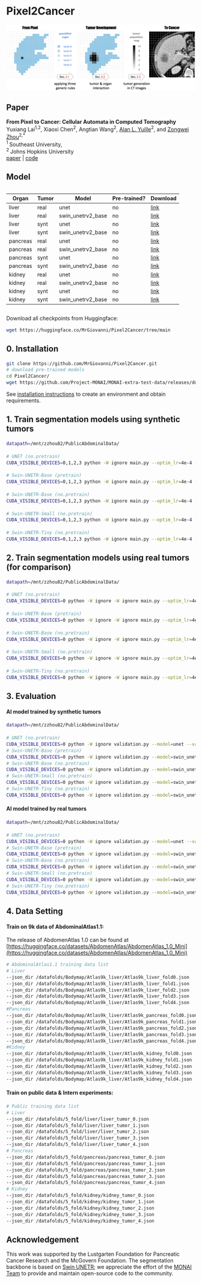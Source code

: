 # Pixel2Cancer
![Simulation of Tumor Growth](Figure/fig_pixel2cancer.png)
## Paper

<b>From Pixel to Cancer: Cellular Automata in Computed Tomography</b> <br/>
Yuxiang Lai<sup>1,2</sup>, Xiaoxi Chen<sup>2</sup>, Angtian Wang<sup>2</sup>, [Alan L. Yuille](https://www.cs.jhu.edu/~ayuille/)<sup>2</sup>, and [Zongwei Zhou](https://www.zongweiz.com/)<sup>2,*</sup> <br/>
<sup>1 </sup>Southeast University,  <br/>
<sup>2 </sup>Johns Hopkins University  <br/>
[paper](https://arxiv.org/abs/2403.06459) | [code](https://github.com/MrGiovanni/Pixel2Cancer/tree/main)

## Model
<div style="display:flex; justify-content:space-between;">

| Organ | Tumor | Model               | Pre-trained? | Download |          
|-------     |-------|---------------------|--------------|----------|
| liver | real  | unet                | no           | [link](https://huggingface.co/MrGiovanni/Pixel2Cancer/tree/main/liver/real/real.liver.no_pretrain.unet) |
| liver | real  | swin_unetrv2_base  | no           | [link](https://huggingface.co/MrGiovanni/Pixel2Cancer/tree/main/liver/real/real.liver.no_pretrain.swin_unetrv2_base) |
| liver | synt  | unet                | no           | [link](https://huggingface.co/MrGiovanni/Pixel2Cancer/tree/main/liver/synt/synt.liver.no_pretrain.unet) |
| liver | synt  | swin_unetrv2_base  | no           | [link](https://huggingface.co/MrGiovanni/Pixel2Cancer/tree/main/liver/synt/synt.liver.no_pretrain.swin_unetrv2_base) |
| pancreas | real  | unet                | no           | [link](https://huggingface.co/MrGiovanni/Pixel2Cancer/tree/main/pancreas/real/real.pancreas.no_pretrain.unet) |
| pancreas | real  | swin_unetrv2_base  | no           | [link](https://huggingface.co/MrGiovanni/Pixel2Cancer/tree/main/pancreas/real/real.pancreas.no_pretrain.swin_unetrv2_base) |
| pancreas | synt  | unet                | no           | [link](https://huggingface.co/MrGiovanni/Pixel2Cancer/tree/main/pancreas/synt/synt.pancreas.no_pretrain.unet) |
| pancreas | synt  | swin_unetrv2_base  | no           | [link](https://huggingface.co/MrGiovanni/Pixel2Cancer/tree/main/pancreas/synt/synt.pancreas.no_pretrain.swin_unetrv2_base) |
| kidney | real  | unet                | no           | [link](https://huggingface.co/MrGiovanni/Pixel2Cancer/tree/main/kidney/real/real.kidney.no_pretrain.unet) |
| kidney | real  | swin_unetrv2_base  | no           | [link](https://huggingface.co/MrGiovanni/Pixel2Cancer/tree/main/kidney/real/real.kidney.no_pretrain.swin_unetrv2_base) |
| kidney | synt  | unet                | no           | [link](https://huggingface.co/MrGiovanni/Pixel2Cancer/tree/main/kidney/synt/synt.kidney.no_pretrain.unet) |
| kidney | synt  | swin_unetrv2_base  | no           | [link](https://huggingface.co/MrGiovanni/Pixel2Cancer/tree/main/kidney/synt/synt.kidney.no_pretrain.swin_unetrv2_base) |

</div>

Download all checkpoints from Huggingface:
```bash
wget https://huggingface.co/MrGiovanni/Pixel2Cancer/tree/main
```

## 0. Installation

```bash
git clone https://github.com/MrGiovanni/Pixel2Cancer.git
# download pre-trained models
cd Pixel2Cancer/
wget https://github.com/Project-MONAI/MONAI-extra-test-data/releases/download/0.8.1/model_swinvit.pt
```

See [installation instructions](INSTALL.md) to create an environment and obtain requirements.



## 1. Train segmentation models using synthetic tumors

```bash
datapath=/mnt/zzhou82/PublicAbdominalData/

# UNET (no.pretrain)
CUDA_VISIBLE_DEVICES=0,1,2,3 python -W ignore main.py --optim_lr=4e-4 --batch_size=2 --lrschedule=warmup_cosine --optim_name=adamw --model_name=unet --val_every=200 --max_epochs=2000 --save_checkpoint --workers=0 --noamp --distributed --dist-url=tcp://127.0.0.1:12235 --cache_num=200 --val_overlap=0.5 --syn --logdir="runs/synt.no_pretrain.unet" --train_dir $datapath --val_dir $datapath --json_dir datafolds/healthy.json

# Swin-UNETR-Base (pretrain)
CUDA_VISIBLE_DEVICES=0,1,2,3 python -W ignore main.py --optim_lr=4e-4 --batch_size=2 --lrschedule=warmup_cosine --optim_name=adamw --model_name=swin_unetrv2 --swin_type=base --val_every=200 --max_epochs=2000 --save_checkpoint --workers=0 --noamp --distributed --dist-url=tcp://127.0.0.1:12231 --cache_num=200 --val_overlap=0.5 --syn --logdir="runs/synt.pretrain.swin_unetrv2_base" --train_dir $datapath --val_dir $datapath --json_dir datafolds/healthy.json --use_pretrained

# Swin-UNETR-Base (no.pretrain)
CUDA_VISIBLE_DEVICES=0,1,2,3 python -W ignore main.py --optim_lr=4e-4 --batch_size=2 --lrschedule=warmup_cosine --optim_name=adamw --model_name=swin_unetrv2 --swin_type=base --val_every=200 --max_epochs=2000 --save_checkpoint --workers=0 --noamp --distributed --dist-url=tcp://127.0.0.1:12231 --cache_num=200 --val_overlap=0.5 --syn --logdir="runs/synt.no_pretrain.swin_unetrv2_base" --train_dir $datapath --val_dir $datapath --json_dir datafolds/healthy.json

# Swin-UNETR-Small (no.pretrain)
CUDA_VISIBLE_DEVICES=0,1,2,3 python -W ignore main.py --optim_lr=4e-4 --batch_size=2 --lrschedule=warmup_cosine --optim_name=adamw --model_name=swin_unetrv2 --swin_type=small --val_every=200 --max_epochs=2000 --save_checkpoint --workers=0 --noamp --distributed --dist-url=tcp://127.0.0.1:12233 --cache_num=200 --val_overlap=0.5 --syn --logdir="runs/synt.no_pretrain.swin_unetrv2_small" --train_dir $datapath --val_dir $datapath --json_dir datafolds/healthy.json

# Swin-UNETR-Tiny (no.pretrain)
CUDA_VISIBLE_DEVICES=0,1,2,3 python -W ignore main.py --optim_lr=4e-4 --batch_size=2 --lrschedule=warmup_cosine --optim_name=adamw --model_name=swin_unetrv2 --swin_type=tiny --val_every=200 --max_epochs=2000 --save_checkpoint --workers=0 --noamp --distributed --dist-url=tcp://127.0.0.1:12234 --cache_num=200 --val_overlap=0.5 --syn --logdir="runs/synt.no_pretrain.swin_unetrv2_tiny" --train_dir $datapath --val_dir $datapath --json_dir datafolds/healthy.json
```

## 2. Train segmentation models using real tumors (for comparison)
```bash
datapath=/mnt/zzhou82/PublicAbdominalData/

# UNET (no.pretrain)
CUDA_VISIBLE_DEVICES=0 python -W ignore -W ignore main.py --optim_lr=4e-4 --batch_size=2 --lrschedule=warmup_cosine --optim_name=adamw --model_name=unet --val_every=200 --val_overlap=0.5 --max_epochs=2000 --save_checkpoint --workers=2 --noamp --distributed --dist-url=tcp://127.0.0.1:12235 --cache_num=200 --logdir="runs/real.no_pretrain.unet" --train_dir $datapath --val_dir $datapath --json_dir datafolds/lits.json

# Swin-UNETR-Base (pretrain)
CUDA_VISIBLE_DEVICES=0 python -W ignore -W ignore main.py --optim_lr=4e-4 --batch_size=2 --lrschedule=warmup_cosine --optim_name=adamw --model_name=swin_unetrv2 --swin_type=base --val_every=200 --val_overlap=0.5 --max_epochs=2000 --save_checkpoint --workers=2 --noamp --distributed --dist-url=tcp://127.0.0.1:12231 --cache_num=200 --logdir="runs/real.pretrain.swin_unetrv2_base" --train_dir $datapath --val_dir $datapath --json_dir datafolds/lits.json --use_pretrained

# Swin-UNETR-Base (no.pretrain)
CUDA_VISIBLE_DEVICES=0 python -W ignore -W ignore main.py --optim_lr=4e-4 --batch_size=2 --lrschedule=warmup_cosine --optim_name=adamw --model_name=swin_unetrv2 --swin_type=base --val_every=200 --val_overlap=0.5 --max_epochs=2000 --save_checkpoint --workers=2 --noamp --distributed --dist-url=tcp://127.0.0.1:12232 --cache_num=200 --logdir="runs/real.no_pretrain.swin_unetrv2_base" --train_dir $datapath --val_dir $datapath --json_dir datafolds/lits.json

# Swin-UNETR-Small (no.pretrain)
CUDA_VISIBLE_DEVICES=0 python -W ignore -W ignore main.py --optim_lr=4e-4 --batch_size=2 --lrschedule=warmup_cosine --optim_name=adamw --model_name=swin_unetrv2 --swin_type=small --val_every=200 --val_overlap=0.5 --max_epochs=2000 --save_checkpoint --workers=2 --noamp --distributed --dist-url=tcp://127.0.0.1:12233 --cache_num=200 --logdir="runs/real.no_pretrain.swin_unetrv2_small" --train_dir $datapath --val_dir $datapath --json_dir datafolds/lits.json

# Swin-UNETR-Tiny (no.pretrain)
CUDA_VISIBLE_DEVICES=0 python -W ignore -W ignore main.py --optim_lr=4e-4 --batch_size=2 --lrschedule=warmup_cosine --optim_name=adamw --model_name=swin_unetrv2 --swin_type=tiny --val_every=200 --val_overlap=0.5 --max_epochs=2000 --save_checkpoint --workers=2 --noamp --distributed --dist-url=tcp://127.0.0.1:12234 --cache_num=200 --logdir="runs/real.no_pretrain.swin_unetrv2_tiny" --train_dir $datapath --val_dir $datapath --json_dir datafolds/lits.json
```
## 3. Evaluation

#### AI model trained by synthetic tumors
```bash
datapath=/mnt/zzhou82/PublicAbdominalData/

# UNET (no.pretrain)
CUDA_VISIBLE_DEVICES=0 python -W ignore validation.py --model=unet --val_overlap=0.75 --val_dir $datapath --json_dir datafolds/lits.json --log_dir runs/synt.no_pretrain.unet --save_dir out
# Swin-UNETR-Base (pretrain)
CUDA_VISIBLE_DEVICES=0 python -W ignore validation.py --model=swin_unetrv2 --swin_type=base --val_overlap=0.75 --val_dir $datapath --json_dir datafolds/lits.json --log_dir runs/synt.pretrain.swin_unetrv2_base --save_dir out
# Swin-UNETR-Base (no.pretrain)
CUDA_VISIBLE_DEVICES=0 python -W ignore validation.py --model=swin_unetrv2 --swin_type=base --val_overlap=0.75 --val_dir $datapath --json_dir datafolds/lits.json --log_dir runs/synt.no_pretrain.swin_unetrv2_base --save_dir out
# Swin-UNETR-Small (no.pretrain)
CUDA_VISIBLE_DEVICES=0 python -W ignore validation.py --model=swin_unetrv2 --swin_type=small --val_overlap=0.75 --val_dir $datapath --json_dir datafolds/lits.json --log_dir runs/synt.no_pretrain.swin_unetrv2_small --save_dir out
# Swin-UNETR-Tiny (no.pretrain)
CUDA_VISIBLE_DEVICES=0 python -W ignore validation.py --model=swin_unetrv2 --swin_type=tiny --val_overlap=0.75 --val_dir $datapath --json_dir datafolds/lits.json --log_dir runs/synt.no_pretrain.swin_unetrv2_tiny --save_dir out
```

#### AI model trained by real tumors
```bash
datapath=/mnt/zzhou82/PublicAbdominalData/

# UNET (no.pretrain)
CUDA_VISIBLE_DEVICES=0 python -W ignore validation.py --model=unet --val_overlap=0.75 --val_dir $datapath --json_dir datafolds/lits.json --log_dir runs/real.no_pretrain.unet --save_dir out
# Swin-UNETR-Base (pretrain)
CUDA_VISIBLE_DEVICES=0 python -W ignore validation.py --model=swin_unetrv2 --swin_type=base --val_overlap=0.75 --val_dir $datapath --json_dir datafolds/lits.json --log_dir runs/real.pretrain.swin_unetrv2_base --save_dir out
# Swin-UNETR-Base (no.pretrain)
CUDA_VISIBLE_DEVICES=0 python -W ignore validation.py --model=swin_unetrv2 --swin_type=base --val_overlap=0.75 --val_dir $datapath --json_dir datafolds/lits.json --log_dir runs/real.no_pretrain.swin_unetrv2_base --save_dir out
# Swin-UNETR-Small (no.pretrain)
CUDA_VISIBLE_DEVICES=0 python -W ignore validation.py --model=swin_unetrv2 --swin_type=small --val_overlap=0.75 --val_dir $datapath --json_dir datafolds/lits.json --log_dir runs/real.no_pretrain.swin_unetrv2_small --save_dir out
# Swin-UNETR-Tiny (no.pretrain)
CUDA_VISIBLE_DEVICES=0 python -W ignore validation.py --model=swin_unetrv2 --swin_type=tiny --val_overlap=0.75 --val_dir $datapath --json_dir datafolds/lits.json --log_dir runs/real.no_pretrain.swin_unetrv2_tiny --save_dir out
```

## 4. Data Setting
#### Train on 9k data of AbdominalAtlas1.1:
The release of AbdomenAtlas 1.0 can be found at [https://huggingface.co/datasets/AbdomenAtlas/AbdomenAtlas_1.0_Mini](https://huggingface.co/datasets/AbdomenAtlas/AbdomenAtlas_1.0_Mini)
```bash
# AbdominalAtlas1.1 training data list
# Liver 
--json_dir /datafolds/Bodymap/Atlas9k_liver/Atlas9k_liver_fold0.json
--json_dir /datafolds/Bodymap/Atlas9k_liver/Atlas9k_liver_fold1.json
--json_dir /datafolds/Bodymap/Atlas9k_liver/Atlas9k_liver_fold2.json
--json_dir /datafolds/Bodymap/Atlas9k_liver/Atlas9k_liver_fold3.json
--json_dir /datafolds/Bodymap/Atlas9k_liver/Atlas9k_liver_fold4.json
#Pancreas
--json_dir /datafolds/Bodymap/Atlas9k_liver/Atlas9k_pancreas_fold0.json
--json_dir /datafolds/Bodymap/Atlas9k_liver/Atlas9k_pancreas_fold1.json
--json_dir /datafolds/Bodymap/Atlas9k_liver/Atlas9k_pancreas_fold2.json
--json_dir /datafolds/Bodymap/Atlas9k_liver/Atlas9k_pancreas_fold3.json
--json_dir /datafolds/Bodymap/Atlas9k_liver/Atlas9k_pancreas_fold4.json
#Kidney
--json_dir /datafolds/Bodymap/Atlas9k_liver/Atlas9k_kidney_fold0.json
--json_dir /datafolds/Bodymap/Atlas9k_liver/Atlas9k_kidney_fold1.json
--json_dir /datafolds/Bodymap/Atlas9k_liver/Atlas9k_kidney_fold2.json
--json_dir /datafolds/Bodymap/Atlas9k_liver/Atlas9k_kidney_fold3.json
--json_dir /datafolds/Bodymap/Atlas9k_liver/Atlas9k_kidney_fold4.json
```

#### Train on public data & Intern experiments:

```bash
# Public training data list
# Liver
--json_dir /datafolds/5_fold/liver/liver_tumor_0.json
--json_dir /datafolds/5_fold/liver/liver_tumor_1.json
--json_dir /datafolds/5_fold/liver/liver_tumor_2.json
--json_dir /datafolds/5_fold/liver/liver_tumor_3.json
--json_dir /datafolds/5_fold/liver/liver_tumor_4.json
# Pancreas
--json_dir /datafolds/5_fold/pancreas/pancreas_tumor_0.json
--json_dir /datafolds/5_fold/pancreas/pancreas_tumor_1.json
--json_dir /datafolds/5_fold/pancreas/pancreas_tumor_2.json
--json_dir /datafolds/5_fold/pancreas/pancreas_tumor_3.json
--json_dir /datafolds/5_fold/pancreas/pancreas_tumor_4.json
# Kidney
--json_dir /datafolds/5_fold/kidney/kidney_tumor_0.json
--json_dir /datafolds/5_fold/kidney/kidney_tumor_1.json
--json_dir /datafolds/5_fold/kidney/kidney_tumor_2.json
--json_dir /datafolds/5_fold/kidney/kidney_tumor_3.json
--json_dir /datafolds/5_fold/kidney/kidney_tumor_4.json
```



## Acknowledgement

This work was supported by the Lustgarten Foundation for Pancreatic Cancer Research and the McGovern Foundation. The segmentation backbone is based on [Swin UNETR](https://github.com/Project-MONAI/tutorials/blob/main/3d_segmentation/swin_unetr_btcv_segmentation_3d.ipynb); we appreciate the effort of the [MONAI Team](https://monai.io/) to provide and maintain open-source code to the community.
